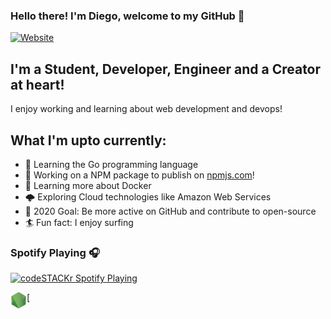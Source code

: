 ### Hello there! I'm Diego, welcome to my GitHub 👋

[![Website](https://img.shields.io/badge/connect%20with%20me%20%40-LinkedIn-%230077B5?style=for-the-badge&logo=linkedin)](https://www.linkedin.com/in/diego-paris/)

## I'm a Student, Developer, Engineer and a Creator at heart!

I enjoy working and learning about web development and devops!
  
## What I'm upto currently:
- 💙 Learning the Go programming language
- 🧧 Working on a NPM package to publish on [npmjs.com](https://www.npmjs.com/)! 
- 🐳 Learning more about Docker
- 🌩️ Exploring Cloud technologies like Amazon Web Services
- 👾 2020 Goal: Be more active on GitHub and contribute to open-source
- 🏄 Fun fact: I enjoy surfing

### Spotify Playing 🎧
[<img src="https://now-playing-codestackr.vercel.app/api/spotify-playing" alt="codeSTACKr Spotify Playing" width="350" />](https://open.spotify.com/user/swyqyimdc12jajde4vpwd2x1b)

[<img align="left" alt="Node.js" width="26px" src="https://raw.githubusercontent.com/github/explore/80688e429a7d4ef2fca1e82350fe8e3517d3494d/topics/nodejs/nodejs.png" />
